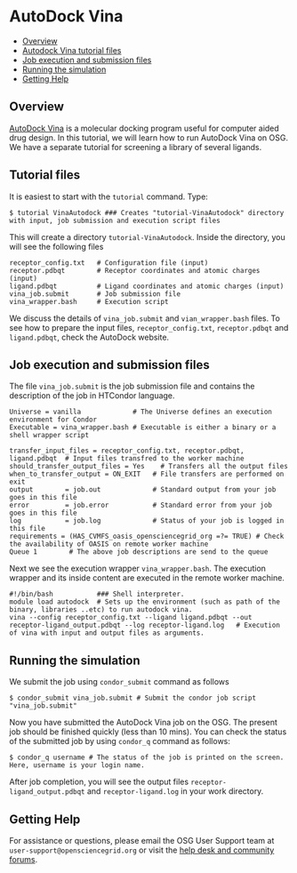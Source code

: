 # AutoDock Vina

 * [Overview](#overview)
 * [Autodock Vina tutorial files](#autodock-vina-tutorial-files)
 * [Job execution and submission files](#job-execution-and-submission-files)
 * [Running the simulation](#running-the-simulation)
 * [Getting Help](getting-help)


## Overview
[AutoDock Vina](http://vina.scripps.edu/) is a molecular docking program useful for computer aided drug design.  In this tutorial, we will learn how to run AutoDock Vina on OSG.  We have a separate tutorial for screening a library of several ligands.

## Tutorial files

It is easiest to start with the `tutorial` command. Type:

	$ tutorial VinaAutodock ### Creates "tutorial-VinaAutodock" directory with input, job submission and execution script files

This will create a directory `tutorial-VinaAutodock`. Inside the directory, you will see the following files

	receptor_config.txt   # Configuration file (input)
	receptor.pdbqt        # Receptor coordinates and atomic charges (input)
	ligand.pdbqt          # Ligand coordinates and atomic charges (input)
	vina_job.submit       # Job submission file
	vina_wrapper.bash     # Execution script

We discuss the details of  `vina_job.submit` and `vian_wrapper.bash` files. To see how to prepare the input files, `receptor_config.txt`,  `receptor.pdbqt` and `ligand.pdbqt`, check the AutoDock website.

## Job execution and submission files

The file `vina_job.submit` is the job submission file and contains the description of the job in HTCondor language. 

	Universe = vanilla             # The Universe defines an execution environment for Condor 
	Executable = vina_wrapper.bash # Executable is either a binary or a shell wrapper script
	 
	transfer_input_files = receptor_config.txt, receptor.pdbqt, ligand.pdbqt  # Input files transfred to the worker machine
	should_transfer_output_files = Yes    # Transfers all the output files
	when_to_transfer_output = ON_EXIT   # File transfers are performed on exit 
	output        = job.out             # Standard output from your job goes in this file
	error         = job.error           # Standard error from your job goes in this file
	log           = job.log             # Status of your job is logged in this file
	requirements = (HAS_CVMFS_oasis_opensciencegrid_org =?= TRUE) # Check the availability of OASIS on remote worker machine
	Queue 1        # The above job descriptions are send to the queue


Next we see the execution wrapper  `vina_wrapper.bash`. The execution wrapper and its inside content are executed in the remote worker machine.


	#!/bin/bash           ### Shell interpreter.
	module load autodock  # Sets up the environment (such as path of the binary, libraries ..etc) to run autodock vina.
	vina --config receptor_config.txt --ligand ligand.pdbqt --out receptor-ligand_output.pdbqt --log receptor-ligand.log   # Execution of vina with input and output files as arguments.
	
## Running the simulation
		
We submit the job using `condor_submit` command as follows

	$ condor_submit vina_job.submit # Submit the condor job script "vina_job.submit"
	
Now you have submitted the AutoDock Vina job on the OSG.  The present job should be finished quickly (less than 10 mins). You can check the status of the submitted job by using `condor_q` command as follows:

	$ condor_q username # The status of the job is printed on the screen. Here, username is your login name.

After job completion, you will see the output files `receptor-ligand_output.pdbqt` and `receptor-ligand.log` in your work directory.
		
## Getting Help
For assistance or questions, please email the OSG User Support team  at `user-support@opensciencegrid.org` or visit the [help desk and community forums](http://support.opensciencegrid.org).
